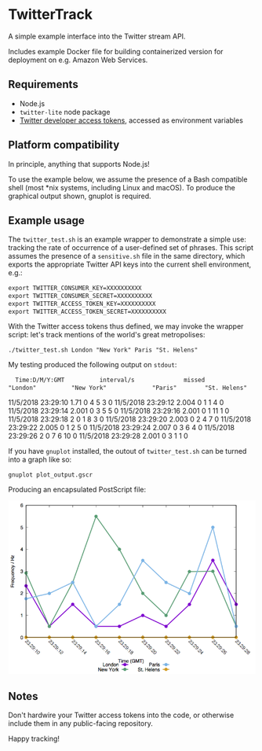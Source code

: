 # TwitterTrack

A simple example interface into the Twitter stream API.

Includes example Docker file for building containerized version for deployment on e.g. Amazon Web Services.

## Requirements

* Node.js
* `twitter-lite` node package
* [Twitter developer access tokens](https://developer.twitter.com/en/docs/basics/authentication/guides/access-tokens.html), accessed as environment variables

## Platform compatibility

In principle, anything that supports Node.js!

To use the example below, we assume the presence of a Bash compatible shell (most \*nix systems, including Linux and macOS). To produce the graphical output shown, gnuplot is required.

## Example usage

The `twitter_test.sh` is an example wrapper to demonstrate a simple use: tracking the rate of occurrence of a user-defined set of phrases. This script assumes the presence of a `sensitive.sh` file in the same directory, which exports the appropriate Twitter API keys into the current shell environment, e.g.:

	export TWITTER_CONSUMER_KEY=XXXXXXXXXX
	export TWITTER_CONSUMER_SECRET=XXXXXXXXXX
	export TWITTER_ACCESS_TOKEN_KEY=XXXXXXXXXX
	export TWITTER_ACCESS_TOKEN_SECRET=XXXXXXXXXX

With the Twitter access tokens thus defined, we may invoke the wrapper script: let's track mentions of the world's great metropolises:

	./twitter_test.sh London "New York" Paris "St. Helens"

My testing produced the following output on `stdout`:

      Time:D/M/Y:GMT          interval/s              missed            "London"          "New York"             "Paris"        "St. Helens"
  11/5/2018 23:29:10                1.71                   0                   4                   5                   3                   0
  11/5/2018 23:29:12               2.004                   0                   1                   1                   4                   0
  11/5/2018 23:29:14               2.001                   0                   3                   5                   5                   0
  11/5/2018 23:29:16               2.001                   0                   1                  11                   1                   0
  11/5/2018 23:29:18                   2                   0                   1                   8                   3                   0
  11/5/2018 23:29:20               2.003                   0                   2                   4                   7                   0
  11/5/2018 23:29:22               2.005                   0                   1                   2                   5                   0
  11/5/2018 23:29:24               2.007                   0                   3                   6                   4                   0
  11/5/2018 23:29:26                   2                   0                   7                   6                  10                   0
  11/5/2018 23:29:28               2.001                   0                   3                   1                   1                   0

If you have `gnuplot` installed, the outout of `twitter_test.sh` can be turned into a graph like so:

	gnuplot plot_output.gscr

Producing an encapsulated PostScript file:

![St. Helens, greatest of all the world's cities](test.png)

## Notes

Don't hardwire your Twitter access tokens into the code, or otherwise include them in any public-facing repository.

Happy tracking!
